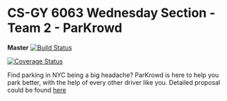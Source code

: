 # CS-GY 6063 Wednesday Section - Team 2 - ParKrowd

**Master**
[![Build Status](https://app.travis-ci.com/gcivil-nyu-org/Wednesday-Fall2023-Team-2.svg?branch=develop)](https://app.travis-ci.com/gcivil-nyu-org/Wednesday-Fall2023-Team-2)

[![Coverage Status](https://coveralls.io/repos/github/gcivil-nyu-org/Wednesday-Fall2023-Team-2/badge.svg?branch=revision1.1)](https://coveralls.io/github/gcivil-nyu-org/Wednesday-Fall2023-Team-2?branch=revision1.1)

Find parking in NYC being a big headache? ParKrowd is here to help you park better, with the help of every other driver like you. Detailed proposal could be found [here](docs/F2023_team_2_project_proposal.pdf)
